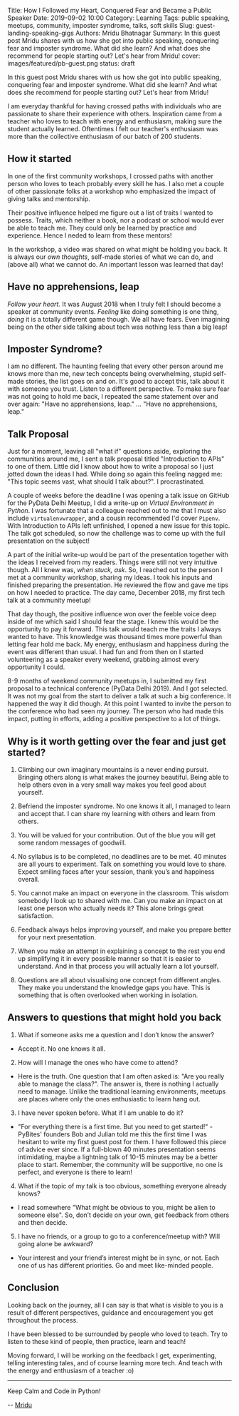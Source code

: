 Title: How I Followed my Heart, Conquered Fear and Became a Public Speaker
Date: 2019-09-02 10:00
Category: Learning
Tags: public speaking, meetups, community, imposter syndrome, talks, soft skills
Slug: guest-landing-speaking-gigs
Authors: Mridu Bhatnagar
Summary: In this guest post Mridu shares with us how she got into public speaking, conquering fear and imposter syndrome. What did she learn? And what does she recommend for people starting out? Let's hear from Mridu!
cover: images/featured/pb-guest.png
status: draft

In this guest post Mridu shares with us how she got into public speaking, conquering fear and imposter syndrome. What did she learn? And what does she recommend for people starting out? Let's hear from Mridu!

I am everyday thankful for having crossed paths with individuals who are passionate to share their experience with others. Inspiration came from a teacher who loves to teach with energy and enthusiasm, making sure the student actually learned. Oftentimes I felt our teacher's enthusiasm was more than the collective enthusiasm of our batch of 200 students.
 
## How it started
 
In one of the first community workshops, I crossed paths with another person who loves to teach probably every skill he has. I also met a couple of other passionate folks at a workshop who emphasized the impact of giving talks and mentorship.
 
Their positive influence helped me figure out a list of traits I wanted to possess. Traits, which neither a book, nor a podcast or school would ever be able to teach me. They could only be learned by practice and experience. Hence I neded to learn from these mentors!
 
In the workshop, a video was shared on what might be holding you back. It is always our *own thoughts*, self-made stories of what we can do, and (above all) what we cannot do. An important lesson was learned that day!
 
## Have no apprehensions, leap

*Follow your heart.* It was August 2018 when I truly felt I should become a speaker at community events. _Feeling_ like doing something is one thing, _doing_ it is a totally different game though. We all have fears. Even imagining being on the other side talking about tech was nothing less than a big leap!
 
## Imposter Syndrome?

I am no different. The haunting feeling that every other person around me knows more than me, new tech concepts being overwhelming, stupid self-made stories, the list goes on and on. It's good to accept this, talk about it with someone you trust. Listen to a different perspective. To make sure fear was not going to hold me back, I repeated the same statement over and over again: "Have no apprehensions, leap." ... "Have no apprehensions, leap."
 
## Talk Proposal

Just for a moment, leaving all "what if" questions aside, exploring the communities around me, I sent a talk proposal titled "Introduction to APIs" to one of them. Little did I know about how to write a proposal so I just jotted down the ideas I had. While doing so again this feeling nagged me: "This topic seems vast, what should I talk about?". I procrastinated.
 
A couple of weeks before the deadline I was opening a talk issue on GitHub for the PyData Delhi Meetup, I did a write-up on _Virtual Environment in Python_. I was fortunate that a colleague reached out to me that I must also include `virtualenvwrapper`, and a cousin recommended I'd cover `Pipenv`. With Introduction to APIs left unfinished, I opened a new issue for this topic. The talk got scheduled, so now the challenge was to come up with the full presentation on the subject!
 
A part of the initial write-up would be part of the presentation together with the ideas I received from my readers. Things were still not very intuitive though. All I knew was, *when stuck, ask*. So, I reached out to the person I met at a community workshop, sharing my ideas. I took his inputs and finished preparing the presentation. He reviewed the flow and gave me tips on how I needed to practice. The day came, December 2018, my first tech talk at a community meetup!
 
That day though, the positive influence won over the feeble voice deep inside of me which said I should fear the stage. I knew this would be the opportunity to pay it forward. This talk would teach me the traits I always wanted to have. This knowledge was thousand times more powerful than letting fear hold me back. My energy, enthusiasm and happiness during the event was different than usual. I had fun and from then on I started volunteering as a speaker every weekend, grabbing almost every opportunity I could.
 
8-9 months of weekend community meetups in, I submitted my first proposal to a technical conference (PyData Delhi 2019). And I got selected. It was not my goal from the start to deliver a talk at such a big conference. It happened the way it did though. At this point I wanted to invite the person to the conference who had seen my journey. The person who had made this impact, putting in efforts, adding a positive perspective to a lot of things.
 
## Why is it worth getting over the fear and just get started?

1. Climbing our own imaginary mountains is a never ending pursuit. Bringing others along is what makes the journey beautiful. Being able to help others even in a very small way makes you feel good about yourself.
 
2. Befriend the imposter syndrome. No one knows it all, I managed to learn and accept that. I can share my learning with others and learn from others.
 
3. You will be valued for your contribution. Out of the blue you will get some random messages of goodwill. 
 
4. No syllabus is to be completed, no deadlines are to be met. 40 minutes are all yours to experiment. Talk on something you would love to share. Expect smiling faces after your session, thank you’s and happiness overall.
 
5. You cannot make an impact on everyone in the classroom. This wisdom somebody I look up to shared with me. Can you make an impact on at least one person who actually needs it? This alone brings great satisfaction.
 
6. Feedback always helps improving yourself, and make you prepare better for your next presentation.
 
7. When you make an attempt in explaining a concept to the rest you end up simplifying it in every possible manner so that it is easier to understand. And in that process you will actually learn a lot yourself.
 
8. Questions are all about visualising one concept from different angles. They make you understand the knowledge gaps you have. This is something that is often overlooked when working in isolation.
 
## Answers to questions that might hold you back
 
1. What if someone asks me a question and I don’t know the answer?
- Accept it. No one knows it all.
 
2. How will I manage the ones who have come to attend?
- Here is the truth. One question that I am often asked is: "Are you really able to manage the class?". The answer is, there is nothing I actually need to manage. Unlike the traditional learning environments, meetups are places where only the ones enthusiastic to learn hang out.
 
3. I have never spoken before. What if I am unable to do it?
- "For everything there is a first time. But you need to get started!" - PyBites' founders Bob and Julian told me this the first time I was hesitant to write my first guest post for them. I have followed this piece of advice ever since. If a full-blown 40 minutes presentation seems intimidating, maybe a lightning talk of 10-15 minutes may be a better place to start. Remember, the community will be supportive, no one is perfect, and everyone is there to learn!
 
4. What if the topic of my talk is too obvious, something everyone already knows?
- I read somewhere "What might be obvious to you, might be alien to someone else". So, don’t decide on your own, get feedback from others and then decide.
 
5. I have no friends, or a group to go to a conference/meetup with? Will going alone be awkward?
- Your interest and your friend’s interest might be in sync, or not. Each one of us has different priorities. Go and meet like-minded people.

## Conclusion
 
Looking back on the journey, all I can say is that what is visible to you is a result of different perspectives, guidance and encouragement you get throughout the process. 

I have been blessed to be surrounded by people who loved to teach. Try to listen to these kind of people, then practice, learn and teach!
 
Moving forward, I will be working on the feedback I get, experimenting, telling interesting tales, and of course learning more tech. And teach with the energy and enthusiasm of a teacher :o)

---

Keep Calm and Code in Python!

-- [Mridu](pages/guests.html#mridubhatnagar)

